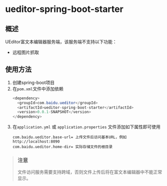 # ueditor-spring-boot-starter

## 概述
UEditor富文本编辑器服务端，该服务端不支持以下功能：
- 远程图片抓取

## 使用方法
1. 创建spring-boot项目
2. 在`pom.xml`文件中添加依赖
    ```java
    <dependency>
      <groupId>com.baidu.ueditor</groupId>
      <artifactId>ueditor-spring-boot-starter</artifactId>
      <version>0.0.1-SNAPSHOT</version>
    </dependency>
    ```
3. 在`application.yml` 或 `application.properties` 文件添加如下属性即可使用
    ```
    com.baidu.ueditor.base-url= 上传文件后访问基本URL，例如http://localhost:8090
    com.baidu.ueditor.home-dir= 实际存储文件的根目录
    ```
> ### 注意
> 文件访问服务需要支持跨域，否则文件上传后将在富文本编辑器中不能正常显示。
